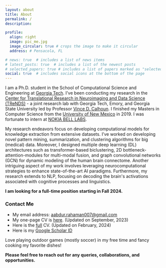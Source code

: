 ```yaml
---
layout: about
title: About
permalink: /
description:

profile:
  align: right
  image: pic_me.jpg
  image_circular: true # crops the image to make it circular
  address: # Pensacola, FL

# news: true  # includes a list of news items
# latest_posts: true  # includes a list of the newest posts
# selected_papers: true # includes a list of papers marked as "selected={true}"
social: true  # includes social icons at the bottom of the page
---
```


I am a Ph.D. student in the School of Computational Science and Engineering at [Georgia Tech](https://cse.gatech.edu/). I've been conducting my research in the [Center for Translational Research in Neuroimaging and Data Science (TReNDS)](https://trendscenter.org/) - a joint research lab with Georgia Tech, Emory, and Georgia State University led
by Professor [Vince D. Calhoun](https://scholar.google.com/citations?user=WNOoGKIAAAAJ&hl=en). I finished my Masters in Computer Science from the [University of New Mexico](https://www.unm.edu/) in 2019. I was fortunate to intern at [NOKIA BELL LABS](https://www.bell-labs.com/).    

My research endeavors focus on developing computational models for knowledge extraction from extensive datasets. I’ve worked on developing novel pattern mining, summarization, and clustering algorithms for big (medical) data. Moreover, I designed multiple deep learning (DL) architectures such as transformer-based biclustering, 2D bottleneck-attention-modules for multi-modal fusion, and graph convolutional networks (GCN) for dynamic modeling of the human brain connectome. Another intriguing aspect of my work involves leveraging neurocomputational strategies to enhance state-of-the-art AI paradigms. Furthermore, my research extends to NLP, focusing on decoding the brain's activations associated with cognitive processes and linguistics.  


**I am looking for a full-time position starting in Fall 2024.**

### Contact Me

* My email address: aabdur.rahaman007@gmail.com
* My one-page CV is [here](M_A_Rahaman_compact.pdf). (Updated on September, 2023)
* Here is the [full](Md_Abdur_Rahaman.pdf) CV. (Updated on February, 2024)
* Here is my [Google Scholar ID](https://scholar.google.com/citations?user=fiosWPwAAAAJ&hl=en)

Love playing outdoor games (mostly soccer) in my free time and fancy cooking my favorite dishes!
 
**Please feel free to reach out for any queries, collaborations, and opportunities.** 
